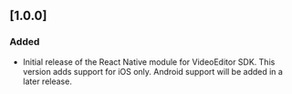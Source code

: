 ## [1.0.0]

### Added

* Initial release of the React Native module for VideoEditor SDK. This version adds support for iOS only. Android support will be added in a later release.
